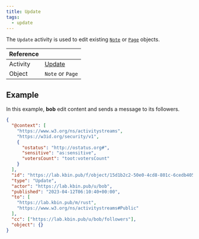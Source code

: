 ```yaml
---
title: Update
tags:
  - update
---
```


The `Update` activity is used to edit existing [`Note`](../objects/note) or [`Page`](../objects/page) objects.

| Reference |                                                                    |
| --------- | ------------------------------------------------------------------ |
| Activity  | [Update](https://www.w3.org/TR/activitypub/#update-activity-inbox) |
| Object    | `Note` or `Page`                                                   |

## Example

In this example, **bob** edit content and sends a message to its followers.

```json
{
  "@context": [
    "https://www.w3.org/ns/activitystreams",
    "https://w3id.org/security/v1",
    {
      "ostatus": "http://ostatus.org#",
      "sensitive": "as:sensitive",
      "votersCount": "toot:votersCount"
    }
  ],
  "id": "https://lab.kbin.pub/f/object/15d1b2c2-50e0-4cd8-801c-6cedb405360c",
  "type": "Update",
  "actor": "https://lab.kbin.pub/u/bob",
  "published": "2023-04-12T06:10:40+00:00",
  "to": [
    "https://lab.kbin.pub/m/rust",
    "https://www.w3.org/ns/activitystreams#Public"
  ],
  "cc": ["https://lab.kbin.pub/u/bob/followers"],
  "object": {}
}
```
